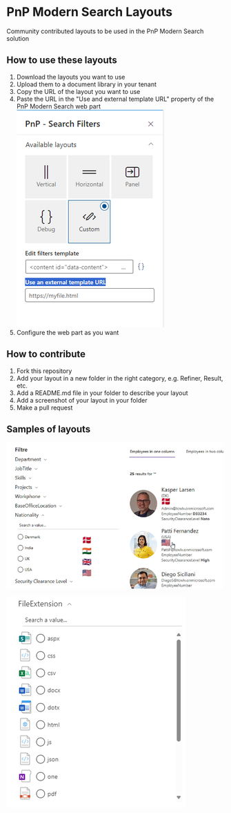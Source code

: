 # PnP Modern Search Layouts
Community contributed layouts to be used in the PnP Modern Search solution

## How to use these layouts
1. Download the layouts you want to use
2. Upload them to a document library in your tenant
3. Copy the URL of the layout you want to use
4. Paste the URL in the "Use and external template URL" property of the PnP Modern Search web part![Alt text](assets/ExternalTemplateURL.png)
5. Configure the web part as you want



## How to contribute
1. Fork this repository
2. Add your layout in a new folder in the right category, e.g. Refiner, Result, etc.
3. Add a README.md file in your folder to describe your layout
4. Add a screenshot of your layout in your folder
5. Make a pull request

## Samples of layouts 



![Alt text](Refiner/Nation%20flags%20in%20refiner/assets/FlagsInRefiner.png)


![Alt text](Refiner/File%20Extensions%20icons/RefinerWithFileExtensionIcons.png)